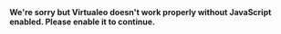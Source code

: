 <!DOCTYPE html>
<html lang="en">
    <head>
        <meta charset="utf-8">
        <meta http-equiv="X-UA-Compatible" content="IE=edge">
        <meta name="viewport" content="width=device-width,initial-scale=1">
        <link rel="icon" href="/Front/favicon.svg">
        <title>Virtualeo</title>
        <link href="https://fonts.googleapis.com/css2?family=Arvo:wght@700&family=Roboto:wght@100;300;400;500;700;900&display=swap" rel="stylesheet">
        <link rel="stylesheet" href="https://cdn.jsdelivr.net/npm/@mdi/font@latest/css/materialdesignicons.min.css">
        <link href="/Front/css/chunk-3f77efb9.03a2789a.css" rel="prefetch">
        <link href="/Front/css/chunk-49280c55.b96fd1b8.css" rel="prefetch">
        <link href="/Front/js/chunk-3f77efb9.1dd5096c.js" rel="prefetch">
        <link href="/Front/js/chunk-49280c55.08e38879.js" rel="prefetch">
        <link href="/Front/css/app.8bf9cd01.css" rel="preload" as="style">
        <link href="/Front/css/vendors~app.602e8c0d.css" rel="preload" as="style">
        <link href="/Front/js/app.6562baae.js" rel="preload" as="script">
        <link href="/Front/js/runtime.d7af3f56.js" rel="preload" as="script">
        <link href="/Front/js/vendors~app.c64b7dd8.js" rel="preload" as="script">
        <link href="/Front/css/vendors~app.602e8c0d.css" rel="stylesheet">
        <link href="/Front/css/app.8bf9cd01.css" rel="stylesheet">
    </head>
    <body>
        <noscript>
            <strong>We're sorry but Virtualeo doesn't work properly without JavaScript enabled. Please enable it to continue.</strong>
        </noscript>
        <div id="app"></div>
        <script src="/Front/js/runtime.d7af3f56.js"></script>
        <script src="/Front/js/vendors~app.c64b7dd8.js"></script>
        <script src="/Front/js/app.6562baae.js"></script>
    </body>
</html>
